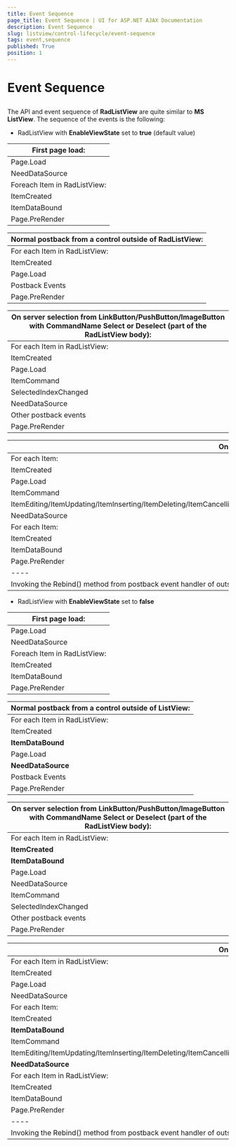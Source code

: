 ```yaml
---
title: Event Sequence
page_title: Event Sequence | UI for ASP.NET AJAX Documentation
description: Event Sequence
slug: listview/control-lifecycle/event-sequence
tags: event,sequence
published: True
position: 1
---
```


# Event Sequence



## 

The API and event sequence of __RadListView__ are quite similar to __MS ListView__. The sequence of the events is the following:

- RadListView with __EnableViewState__ set to __true__ (default value)


| First page load: |
| ------ |
|Page.Load|
|NeedDataSource|
|Foreach Item in RadListView:|
|ItemCreated|
|ItemDataBound|
|Page.PreRender|


| Normal postback from a control outside of RadListView: |
| ------ |
|For each Item in RadListView:|
|ItemCreated|
|Page.Load|
|Postback Events|
|Page.PreRender|


| On server selection from LinkButton/PushButton/ImageButton with CommandName Select or Deselect (part of the RadListView body): |
| ------ |
|For each Item in RadListView:|
|ItemCreated|
|Page.Load|
|ItemCommand|
|SelectedIndexChanged|
|NeedDataSource|
|Other postback events|
|Page.PreRender|


| On edit/update/insert/delete/cancel action or paging/sorting operation |
| ------ |
|For each Item:|
|ItemCreated|
|Page.Load|
|ItemCommand|
|ItemEditing/ItemUpdating/ItemInserting/ItemDeleting/ItemCancelling,ItemEdited/ItemUpdated/ItemInserted/ItemDeleted/ItemCancelledorPageIndexChanged/PageSizeChanged/Sorting/ItemCommand|
|NeedDataSource|
|For each Item:|
|ItemCreated|
|ItemDataBound|
|Page.PreRender|
|----|
|Invoking the Rebind() method from postback event handler of outside control or RadListView will raise automatically the NeedDataSource event|

- RadListView with __EnableViewState__ set to __false__


| First page load: |
| ------ |
|Page.Load|
|NeedDataSource|
|Foreach Item in RadListView:|
|ItemCreated|
|ItemDataBound|
|Page.PreRender|


| Normal postback from a control outside of ListView: |
| ------ |
|For each Item in RadListView:|
|ItemCreated|
| __ItemDataBound__ |
|Page.Load|
| __NeedDataSource__ |
|Postback Events|
|Page.PreRender|


| On server selection from LinkButton/PushButton/ImageButton with CommandName Select or Deselect (part of the RadListView body): |
| ------ |
|For each Item in RadListView:|
| __ItemCreated__ |
| __ItemDataBound__ |
|Page.Load|
|NeedDataSource|
|ItemCommand|
|SelectedIndexChanged|
|Other postback events|
|Page.PreRender|


| On edit/update/insert/delete/cancel action or paging/sorting operation |
| ------ |
|For each Item in RadListView:|
|ItemCreated|
|Page.Load|
|NeedDataSource|
|For each Item:|
|ItemCreated|
| __ItemDataBound__ |
|ItemCommand|
|ItemEditing/ItemUpdating/ItemInserting/ItemDeleting/ItemCancelling,ItemEdited/ItemUpdated/ItemInserted/ItemDeleted/ItemCancelledorPageIndexChanged/PageSizeChanged/Sorting/ItemCommand|
| __NeedDataSource__ |
|For each Item in RadListView:|
|ItemCreated|
|ItemDataBound|
|Page.PreRender|
|----|
|Invoking the Rebind() method from postback event handler of outside control or RadListView will -not- raise the NeedDataSource event.|
